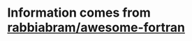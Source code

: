 # Information comes from [rabbiabram/awesome-fortran](https://github.com/rabbiabram/awesome-fortran)

